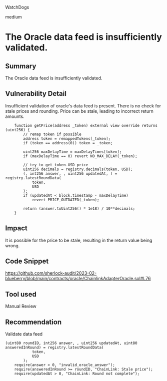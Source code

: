 WatchDogs

medium

# The Oracle data feed is insufficiently validated.

## Summary
The Oracle data feed is insufficiently validated.
## Vulnerability Detail
Insufficient validation of oracle's data feed is present. There is no check for stale prices and rounding. Price can be stale, leading to incorrect return amounts.
```solidity
    function getPrice(address _token) external view override returns (uint256) {
        // remap token if possible
        address token = remappedTokens[_token];
        if (token == address(0)) token = _token;

        uint256 maxDelayTime = maxDelayTimes[token];
        if (maxDelayTime == 0) revert NO_MAX_DELAY(_token);

        // try to get token-USD price
        uint256 decimals = registry.decimals(token, USD);
        (, int256 answer, , uint256 updatedAt, ) = registry.latestRoundData(
            token,
            USD
        );
        if (updatedAt < block.timestamp - maxDelayTime)
            revert PRICE_OUTDATED(_token);

        return (answer.toUint256() * 1e18) / 10**decimals;
    }
```
## Impact
It is possible for the price to be stale, resulting in the return value being wrong.
## Code Snippet
https://github.com/sherlock-audit/2023-02-blueberry/blob/main/contracts/oracle/ChainlinkAdapterOracle.sol#L76
## Tool used

Manual Review

## Recommendation
Validate data feed
```solidity
(uint80 roundID, int256 answer, , uint256 updatedAt, uint80 answeredInRound) = registry.latestRoundData(
            token,
            USD
        );
    require(answer > 0, "invalid_oracle_answer");
    require(answeredInRound >= roundID, "ChainLink: Stale price");
    require(updatedAt > 0, "ChainLink: Round not complete");
```